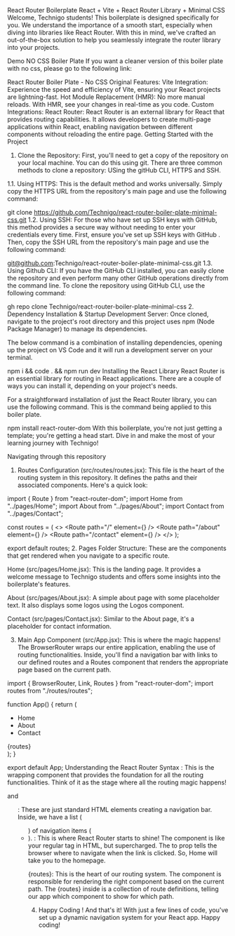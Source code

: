 React Router Boilerplate
React + Vite + React Router Library + Minimal CSS
Welcome, Technigo students! This boilerplate is designed specifically for you. We understand the importance of a smooth start, especially when diving into libraries like React Router. With this in mind, we've crafted an out-of-the-box solution to help you seamlessly integrate the router library into your projects.

Demo
NO CSS Boiler Plate
If you want a cleaner version of this boiler plate with no css, please go to the following link:

React Router Boiler Plate - No CSS
Original Features:
Vite Integration: Experience the speed and efficiency of Vite, ensuring your React projects are lightning-fast.
Hot Module Replacement (HMR): No more manual reloads. With HMR, see your changes in real-time as you code.
Custom Integrations:
React Router: React Router is an external library for React that provides routing capabilities. It allows developers to create multi-page applications within React, enabling navigation between different components without reloading the entire page.
Getting Started with the Project
1. Clone the Repository:
First, you'll need to get a copy of the repository on your local machine. You can do this using git. There are three common methods to clone a repository: USing the gitHub CLI, HTTPS and SSH.

1.1. Using HTTPS:
This is the default method and works universally. Simply copy the HTTPS URL from the repository's main page and use the following command:

git clone  https://github.com/Technigo/react-router-boiler-plate-minimal-css.git
1.2. Using SSH:
For those who have set up SSH keys with GitHub, this method provides a secure way without needing to enter your credentials every time. First, ensure you've set up SSH keys with GitHub . Then, copy the SSH URL from the repository's main page and use the following command:

git@github.com:Technigo/react-router-boiler-plate-minimal-css.git
1.3. Using Github CLI:
If you have the GitHub CLI installed, you can easily clone the repository and even perform many other GitHub operations directly from the command line. To clone the repository using GitHub CLI, use the following command:

gh repo clone Technigo/react-router-boiler-plate-minimal-css
2. Dependency Installation & Startup Development Server:
Once cloned, navigate to the project's root directory and this project uses npm (Node Package Manager) to manage its dependencies.

The below command is a combination of installing dependencies, opening up the project on VS Code and it will run a development server on your terminal.

npm i && code . && npm run dev 
Installing the React Library
React Router is an essential library for routing in React applications. There are a couple of ways you can install it, depending on your project's needs.

For a straightforward installation of just the React Router library, you can use the following command. This is the command being applied to this boiler plate.

npm install react-router-dom
With this boilerplate, you're not just getting a template; you're getting a head start. Dive in and make the most of your learning journey with Technigo!

Navigating through this repository
1. Routes Configuration (src/routes/routes.jsx):
This file is the heart of the routing system in this repository. It defines the paths and their associated components. Here's a quick look:

import { Route } from "react-router-dom";
import Home from "../pages/Home";
import About from "../pages/About";
import Contact from "../pages/Contact";

const routes = (
  <>
    <Route path="/" element={<Home />} />
    <Route path="/about" element={<About />} />
    <Route path="/contact" element={<Contact />} />
  </>
);

export default routes;
2. Pages Folder Structure:
These are the components that get rendered when you navigate to a specific route.

Home (src/pages/Home.jsx): This is the landing page. It provides a welcome message to Technigo students and offers some insights into the boilerplate's features.

About (src/pages/About.jsx): A simple about page with some placeholder text. It also displays some logos using the Logos component.

Contact (src/pages/Contact.jsx): Similar to the About page, it's a placeholder for contact information.

3. Main App Component (src/App.jsx):
This is where the magic happens! The BrowserRouter wraps our entire application, enabling the use of routing functionalities. Inside, you'll find a navigation bar with links to our defined routes and a Routes component that renders the appropriate page based on the current path.

import { BrowserRouter, Link, Routes } from "react-router-dom";
import routes from "./routes/routes";

function App() {
  return (
    <BrowserRouter>
      <nav>
        <ul>
          <li>
            <Link to="/">Home</Link>
          </li>
          <li>
            <Link to="/about">About</Link>
          </li>
          <li>
            <Link to="/contact">Contact</Link>
          </li>
        </ul>
      </nav>
      <main>
        <Routes>{routes}</Routes>
      </main>
    </BrowserRouter>
  );
}

export default App;
Understanding the React Router Syntax
<BrowserRouter>: This is the wrapping component that provides the foundation for all the routing functionalities. Think of it as the stage where all the routing magic happens!

<nav> and <ul>: These are just standard HTML elements creating a navigation bar. Inside, we have a list (<ul>) of navigation items (<li>).

<Link to="/">: This is where React Router starts to shine! The <Link> component is like your regular <a> tag in HTML, but supercharged. The to prop tells the browser where to navigate when the link is clicked. So, <Link to="/">Home</Link> will take you to the homepage.

<Routes>{routes}</Routes>: This is the heart of our routing system. The <Routes> component is responsible for rendering the right component based on the current path. The {routes} inside is a collection of route definitions, telling our app which component to show for which path.

4. Happy Coding !
And that's it! With just a few lines of code, you've set up a dynamic navigation system for your React app. Happy coding! 